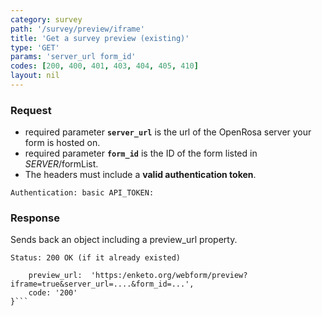 ```yaml
---
category: survey
path: '/survey/preview/iframe'
title: 'Get a survey preview (existing)'
type: 'GET'
params: 'server_url form_id'
codes: [200, 400, 401, 403, 404, 405, 410]
layout: nil
---
```


### Request

* required parameter **`server_url`** is the url of the OpenRosa server your form is hosted on.
* required parameter **`form_id`** is the ID of the form listed in _SERVER_/formList.
* The headers must include a **valid authentication token**.

```Authentication: basic API_TOKEN:```

### Response

Sends back an object including a preview_url property.

```Status: 200 OK (if it already existed)```
```{
    preview_url:  'https:/enketo.org/webform/preview?iframe=true&server_url=....&form_id=...',
    code: '200'
}```